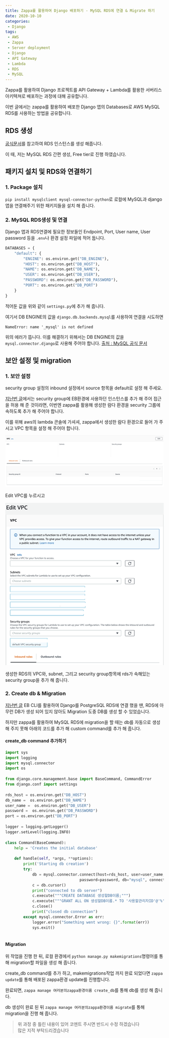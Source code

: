 ```yaml
---
title: Zappa를 활용하여 Django 배포하기 - MySQL RDS에 연결 & Migrate 하기
date: 2020-10-10
categories:
 - Django
tags:
 - AWS
 - Zappa
 - Server deployment
 - Django
 - API Gateway
 - Lambda
 - RDS
 - MySQL
---
```


Zappa를 활용하여 Django 프로젝트를 API Gateway + Lambda를 활용한 서버리스 아키텍쳐로 배포하는 과정에 대해 공유합니다.    

이번 글에서는 zappa를 활용하여 배포한 Django 앱의 Databases로 AWS MySQL RDS를 사용하는 방법을 공유합니다. 

<!-- more -->

## RDS 생성

[공식문서](https://docs.aws.amazon.com/ko_kr/AmazonRDS/latest/UserGuide/CHAP_GettingStarted.CreatingConnecting.MySQL.html)를 참고하여 RDS 인스턴스를 생성 해줍니다.

이 때, 저는 MySQL RDS 간편 생성, Free tier로 진행 하였습니다.

## 패키지 설치 및 RDS와 연결하기

### 1. Package 설치 

`pip install mysqlclient mysql-connector-python`로 로컬에 MySQL과 django 앱을 연결해주기 위한 패키지들을 설치 해 줍니다.

### 2. MySQL RDS생성 및 연결 

Django 앱과 RDS연결에 필요한 정보들인 Endpoint, Port, User name, User password 등을 `.env`나 환경 설정 파일에 적어 둡니다.

```python
DATABASES = {
    "default": {
        "ENGINE": os.environ.get("DB_ENGINE"),
        "HOST": os.environ.get("DB_HOST"),
        "NAME": os.environ.get("DB_NAME"),
        "USER": os.environ.get("DB_USER"),
        "PASSWORD": os.environ.get("DB_PASSWORD"),
        "PORT": os.environ.get("DB_PORT")
    }
}
```

적어둔 값을 위와 같이 `settings.py`에 추가 해 줍니다. 

여기서 DB ENGINE의 값을 `django.db.backends.mysql`를 사용하여 연결을 시도하면

```text
NameError: name '_mysql' is not defined
```

위의 에러가 뜹니다. 이를 해결하기 위해서는 DB ENGINE의 값을 `mysql.connector.django`로 사용해 주어야 합니다. [출처 : MySQL 공식 문서](https://dev.mysql.com/doc/connector-python/en/connector-python-django-backend.html)

## 보안 설정 및 migration

### 1. 보안 설정

security group 설정의 inbound 설정에서 source 항목을 default로 설정 해 주세요.

[지난번 글](https://kangraemin.github.io/django/2020/09/27/elasticbeanstalk-postgrsql/)에서는 security group에 EB환경에 사용하던 인스턴스를 추가 해 주어 접근을 허용 해 준 것이라면, 이번엔 zappa를 활용해 생성한 람다 환경을 security 그룹에 속하도록 추가 해 주어야 합니다.

이를 위해 aws의 lambda 콘솔에 가셔셔, zappa에서 생성한 람다 환경으로 들어 가 주시고 VPC 항목을 설정 해 주어야 합니다. 

![pic1.png](/assets/images/posts/2020-10-10-django-zappa-RDS/pic1.png)

Edit VPC를 누르시고

![pic2.png](/assets/images/posts/2020-10-10-django-zappa-RDS/pic2.png)

생성한 RDS의 VPC와, subnet, 그리고 security group항목에 rds가 속해있는 security group을 추가 해 줍니다. 

### 2. Create db & Migration

[지난번 글](https://kangraemin.github.io/django/2020/09/28/elasticbeanstalk-migration/) EB CLI를 활용하여 Django를 PostgreSQL RDS에 연결 했을 땐, RDS에 아무런 DB가 생성 되어 있지 않아도 Migration 도중 DB를 생성 할 수 있었습니다. 

하지만 zappa를 활용하여 MySQL RDS에 migration을 할 때는 db를 자동으로 생성 해 주지 못해 아래의 코드를 추가 해 custom command를 추가 해 줍니다. 

#### create_db command 추가하기 

```python
import sys
import logging
import mysql.connector
import os

from django.core.management.base import BaseCommand, CommandError
from django.conf import settings

rds_host = os.environ.get("DB_HOST")
db_name =  os.environ.get("DB_NAME")
user_name =  os.environ.get("DB_USER")
password =  os.environ.get("DB_PASSWORD")
port = os.environ.get("DB_PORT")

logger = logging.getLogger()
logger.setLevel(logging.INFO)

class Command(BaseCommand):
    help = 'Creates the initial database'

    def handle(self, *args, **options):
        print('Starting db creation')
        try:
            db = mysql.connector.connect(host=rds_host, user=user_name,
                                 password=password, db="mysql", connect_timeout=5)
            c = db.cursor()
            print("connected to db server")
            c.execute("""CREATE DATABASE 생성할DB이름;""")
            c.execute("""GRANT ALL ON 생성할DB이름.* TO '사용할관리자ID'@'%'""")
            c.close()
            print("closed db connection")
        except mysql.connector.Error as err:
            logger.error("Something went wrong: {}".format(err))
            sys.exit()
            
```

#### Migration

위 작업을 진행 한 뒤, 로컬 환경에서 `python manage.py makemigrations`명령어를 통해 migration할 파일을 생성 해 줍니다. 

create_db command를 추가 하고, makemigrations작업 까지 완료 되었다면 `zappa update`를 통해 배포된 zappa환경 update를 진행합니다. 

완료되면, `zappa manage 여러분의zappa환경이름 create_db`를 통해 db를 생성 해 줍니다.

db 생성이 완료 된 뒤 `zappa manage 여러분의zappa환경이름 migrate`를 통해 migration을 진행 해 줍니다. 

> 위 과정 중 틀린 내용이 있어 코멘트 주시면 반드시 수정 하겠습니다    
> 많은 지적 부탁드리겠습니다     

